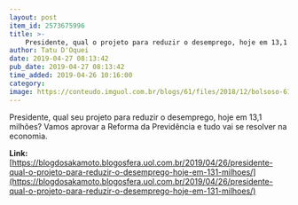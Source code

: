 ```yaml
---
layout: post
item_id: 2573675996
title: >-
    Presidente, qual o projeto para reduzir o desemprego, hoje em 13,1 milhões?
author: Tatu D'Oquei
date: 2019-04-27 08:13:42
pub_date: 2019-04-27 08:13:42
time_added: 2019-04-26 10:16:00
category: 
image: https://conteudo.imguol.com.br/blogs/61/files/2018/12/bolsoso-615x300.jpg
---
```


Presidente, qual seu projeto para reduzir o desemprego, hoje em 13,1 milhões? Vamos aprovar a Reforma da Previdência e tudo vai se resolver na economia.

**Link:** [https://blogdosakamoto.blogosfera.uol.com.br/2019/04/26/presidente-qual-o-projeto-para-reduzir-o-desemprego-hoje-em-131-milhoes/](https://blogdosakamoto.blogosfera.uol.com.br/2019/04/26/presidente-qual-o-projeto-para-reduzir-o-desemprego-hoje-em-131-milhoes/)

